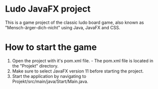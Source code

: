 # Ludo JavaFX project
This is a game project of the classic ludo board game,
also known as "Mensch-ärger-dich-nicht" using Java, JavaFX and CSS.

# How to start the game
 1. Open the project with it's pom.xml file.
        - The pom.xml file is located in the "Projekt" directory.
 2. Make sure to select JavaFX version 11 before starting the project.
 3. Start the application by navigating to Projekt/src/main/java/Start/Main.java.